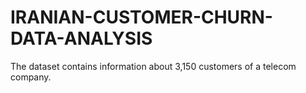 # IRANIAN-CUSTOMER-CHURN-DATA-ANALYSIS
The dataset contains information about 3,150 customers of a telecom company.
